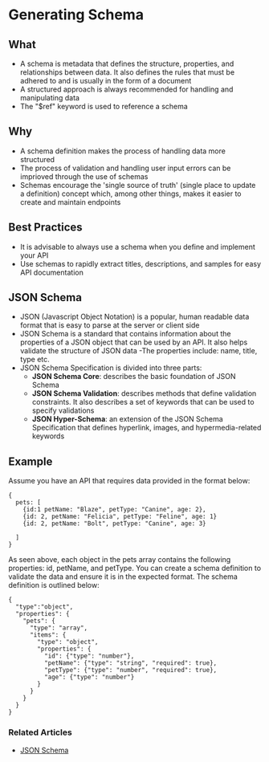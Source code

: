 # Generating Schema 

## What 
- A schema is metadata that defines the structure, properties, and relationships between data. It also defines the rules that must be adhered to and is usually in the form of a document 
- A structured approach is always recommended for handling and manipulating data
- The "$ref" keyword is used to reference a schema 

## Why 
- A schema definition makes the process of handling data more structured
- The process of validation and handling user input errors can be imprioved through the use of schemas 
- Schemas encourage the 'single source of truth' (single place to update a definition) concept which, among other things, makes it easier to create and maintain endpoints 

## Best Practices 
- It is advisable to always use a schema when you define and implement your API
- Use schemas to rapidly extract titles, descriptions, and samples for easy API documentation 

## JSON Schema 
- JSON (Javascript Object Notation) is a popular, human readable data format that is easy to parse at the server or client side 
- JSON Schema is a standard that contains information about the properties of a JSON object that can be used by an API. It also helps validate the structure of JSON data 
    -The properties include: name, title, type etc. 
- JSON Schema Specification is divided into three parts: 
  - **JSON Schema Core**: describes the basic foundation of JSON Schema
  - **JSON Schema Validation**: describes methods that define validation constraints. It also describes a set of keywords that can be used to specify validations
  - **JSON Hyper-Schema**: an extension of the JSON Schema Specification that defines hyperlink, images, and hypermedia-related keywords 

## Example 
Assume you have an API that requires data provided in the format below: 

```
{
  pets: [
    {id:1 petName: "Blaze", petType: "Canine", age: 2},
    {id: 2, petName: "Felicia", petType: "Feline", age: 1}
    {id: 2, petName: "Bolt", petType: "Canine", age: 3}
    
  ]
}
```
As seen above, each object in the pets array contains the following properties: id, petName, and petType. You can create a schema definition to validate the data and ensure it is in the expected format. The schema definition is outlined below: 

```
{
  "type":"object",
  "properties": {
    "pets": {
      "type": "array",
      "items": {
        "type": "object",
        "properties": {
          "id": {"type": "number"},
          "petName": {"type": "string", "required": true},
          "petType": {"type": "number", "required": true},
          "age": {"type": "number"}
        }
      }
    }
  }
}
```
### Related Articles 
- [JSON Schema](http://json-schema.org/specification.html) 
